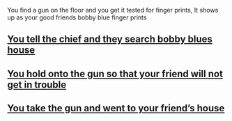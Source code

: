 You find a gun on the floor and you get it tested for finger prints, It shows up as your good friends bobby blue finger prints

## [You tell the chief and they search bobby blues house](search/search.md)
## [You hold onto the gun so that your friend will not get in trouble](hold/hold.md)
## [You take the gun and went to your friend’s house](take/take.md)

